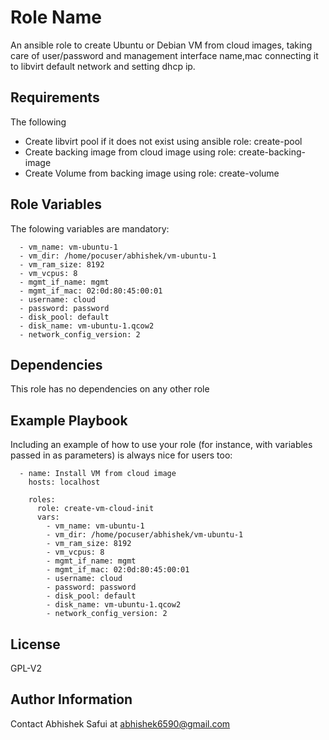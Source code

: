 Role Name
=========

An ansible role to create Ubuntu or Debian VM from cloud images, taking care of user/password and management interface name,mac connecting it to libvirt default network and setting dhcp ip. 

Requirements
------------
The following 

* Create libvirt pool if it does not exist using ansible role: create-pool
* Create backing image from cloud image using role: create-backing-image
* Create Volume from backing image using role: create-volume

Role Variables
--------------
The folowing variables are mandatory:

      - vm_name: vm-ubuntu-1
      - vm_dir: /home/pocuser/abhishek/vm-ubuntu-1
      - vm_ram_size: 8192
      - vm_vcpus: 8
      - mgmt_if_name: mgmt
      - mgmt_if_mac: 02:0d:80:45:00:01
      - username: cloud
      - password: password
      - disk_pool: default
      - disk_name: vm-ubuntu-1.qcow2
      - network_config_version: 2
    
Dependencies
------------

This role has no dependencies on any other role

Example Playbook
----------------

Including an example of how to use your role (for instance, with variables passed in as parameters) is always nice for users too:

      - name: Install VM from cloud image
        hosts: localhost
    
        roles:
          role: create-vm-cloud-init
          vars: 
            - vm_name: vm-ubuntu-1
            - vm_dir: /home/pocuser/abhishek/vm-ubuntu-1
            - vm_ram_size: 8192
            - vm_vcpus: 8
            - mgmt_if_name: mgmt
            - mgmt_if_mac: 02:0d:80:45:00:01
            - username: cloud
            - password: password
            - disk_pool: default
            - disk_name: vm-ubuntu-1.qcow2
            - network_config_version: 2
    

License
-------

GPL-V2

Author Information
------------------

Contact Abhishek Safui at abhishek6590@gmail.com
